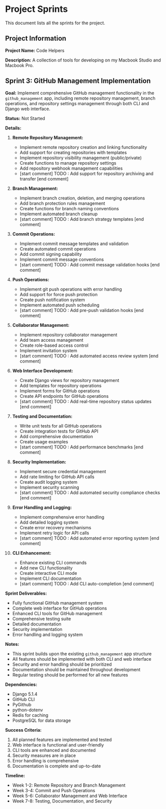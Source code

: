 # Project Sprints

This document lists all the sprints for the project.

## Project Information

**Project Name:** Code Helpers

**Description:** A collection of tools for developing on my Macbook Studio and Macbook Pro.

## Sprint 3: GitHub Management Implementation

**Goal:** Implement comprehensive GitHub management functionality in the `github_management` app, including remote repository management, branch operations, and repository settings management through both CLI and Django web interface.

**Status:** Not Started

**Details:**

1. **Remote Repository Management:**

   - Implement remote repository creation and linking functionality
   - Add support for creating repositories with templates
   - Implement repository visibility management (public/private)
   - Create functions to manage repository settings
   - Add repository webhook management capabilities
   - [start comment] TODO : Add support for repository archiving and transfer [end comment]

2. **Branch Management:**

   - Implement branch creation, deletion, and merging operations
   - Add branch protection rules management
   - Create functions for branch naming conventions
   - Implement automated branch cleanup
   - [start comment] TODO : Add branch strategy templates [end comment]

3. **Commit Operations:**

   - Implement commit message templates and validation
   - Create automated commit operations
   - Add commit signing capability
   - Implement commit message conventions
   - [start comment] TODO : Add commit message validation hooks [end comment]

4. **Push Operations:**

   - Implement git push operations with error handling
   - Add support for force push protection
   - Create push notification system
   - Implement automated push scheduling
   - [start comment] TODO : Add pre-push validation hooks [end comment]

5. **Collaborator Management:**

   - Implement repository collaborator management
   - Add team access management
   - Create role-based access control
   - Implement invitation system
   - [start comment] TODO : Add automated access review system [end comment]

6. **Web Interface Development:**

   - Create Django views for repository management
   - Add templates for repository operations
   - Implement forms for GitHub operations
   - Create API endpoints for GitHub operations
   - [start comment] TODO : Add real-time repository status updates [end comment]

7. **Testing and Documentation:**

   - Write unit tests for all GitHub operations
   - Create integration tests for GitHub API
   - Add comprehensive documentation
   - Create usage examples
   - [start comment] TODO : Add performance benchmarks [end comment]

8. **Security Implementation:**

   - Implement secure credential management
   - Add rate limiting for GitHub API calls
   - Create audit logging system
   - Implement security scanning
   - [start comment] TODO : Add automated security compliance checks [end comment]

9. **Error Handling and Logging:**

   - Implement comprehensive error handling
   - Add detailed logging system
   - Create error recovery mechanisms
   - Implement retry logic for API calls
   - [start comment] TODO : Add automated error reporting system [end comment]

10. **CLI Enhancement:**
    - Enhance existing CLI commands
    - Add new CLI functionality
    - Create interactive CLI mode
    - Implement CLI documentation
    - [start comment] TODO : Add CLI auto-completion [end comment]

**Sprint Deliverables:**

- Fully functional GitHub management system
- Complete web interface for GitHub operations
- Enhanced CLI tools for GitHub management
- Comprehensive testing suite
- Detailed documentation
- Security implementation
- Error handling and logging system

**Notes:**

- This sprint builds upon the existing `github_management` app structure
- All features should be implemented with both CLI and web interface
- Security and error handling should be prioritized
- Documentation should be maintained throughout development
- Regular testing should be performed for all new features

**Dependencies:**

- Django 5.1.4
- GitHub CLI
- PyGithub
- python-dotenv
- Redis for caching
- PostgreSQL for data storage

**Success Criteria:**

1. All planned features are implemented and tested
2. Web interface is functional and user-friendly
3. CLI tools are enhanced and documented
4. Security measures are in place
5. Error handling is comprehensive
6. Documentation is complete and up-to-date

**Timeline:**

- Week 1-2: Remote Repository and Branch Management
- Week 3-4: Commit and Push Operations
- Week 5-6: Collaborator Management and Web Interface
- Week 7-8: Testing, Documentation, and Security
